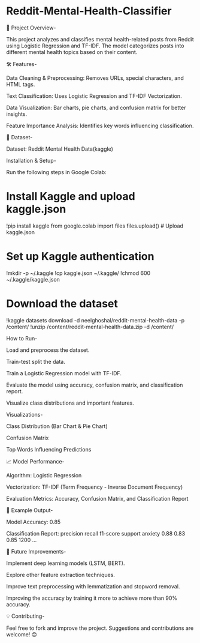 # Reddit-Mental-Health-Classifier

📌 Project Overview-

This project analyzes and classifies mental health-related posts from Reddit using Logistic Regression and TF-IDF. The model categorizes posts into different mental health topics based on their content.

🛠 Features-

Data Cleaning & Preprocessing: Removes URLs, special characters, and HTML tags.

Text Classification: Uses Logistic Regression and TF-IDF Vectorization.

Data Visualization: Bar charts, pie charts, and confusion matrix for better insights.

Feature Importance Analysis: Identifies key words influencing classification.

📂 Dataset-

Dataset: Reddit Mental Health Data(kaggle)

Installation & Setup-

Run the following steps in Google Colab:
# Install Kaggle and upload kaggle.json
!pip install kaggle
from google.colab import files
files.upload()  # Upload kaggle.json

# Set up Kaggle authentication
!mkdir -p ~/.kaggle
!cp kaggle.json ~/.kaggle/
!chmod 600 ~/.kaggle/kaggle.json

# Download the dataset
!kaggle datasets download -d neelghoshal/reddit-mental-health-data -p /content/
!unzip /content/reddit-mental-health-data.zip -d /content/


How to Run-

Load and preprocess the dataset.

Train-test split the data.

Train a Logistic Regression model with TF-IDF.

Evaluate the model using accuracy, confusion matrix, and classification report.

Visualize class distributions and important features.

Visualizations-

Class Distribution (Bar Chart & Pie Chart)

Confusion Matrix

Top Words Influencing Predictions

📈 Model Performance-

Algorithm: Logistic Regression

Vectorization: TF-IDF (Term Frequency - Inverse Document Frequency)

Evaluation Metrics: Accuracy, Confusion Matrix, and Classification Report

🎯 Example Output-

Model Accuracy: 0.85

Classification Report:
             precision    recall  f1-score   support
anxiety        0.88      0.83      0.85      1200
...

📌 Future Improvements-

Implement deep learning models (LSTM, BERT).

Explore other feature extraction techniques.

Improve text preprocessing with lemmatization and stopword removal.

Improving the accuracy by training it more to achieve more than 90% accuracy.

💡 Contributing-

Feel free to fork and improve the project. Suggestions and contributions are welcome! 😊

